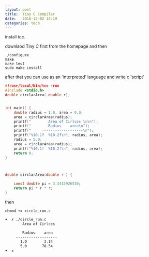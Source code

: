 ```yaml
---
layout: post
title:  Tiny C Compiler 
date:   2016-12-02 14:19 
categories: tech 
---
```


install tcc.

downlaod Tiny C first from the homepage and then 

```
./configure
make 
make test
sudo make install
```


after that you can use as an 'interpreted' language
and write c 'script'

```c
#!/usr/local/bin/tcc -run
#include <stdio.h>
double circlarArea( double r);


int main() {
	double radius = 1.0, area = 0.0;
	area = circlarArea(radius);
	printf("        Area of Cirlces \n\n");
	printf("        Radius    area\n");
	printf("     -------------------\n");
	printf("%10.1f  %10.2f\n", radius, area);
	radius = 5.0;
	area = circlarArea(radius);
	printf("%10.1f  %10.2f\n", radius, area);
	return 0;
}



double circlarArea(double r ) {

	const double pi = 3.1415926536;
	return pi * r * r;
}
```

then

```
chmod +x circle_run.c
```

```bash
➜  ✗ ./circle_run.c
        Area of Cirlces

        Radius    area
     -------------------
       1.0        3.14
       5.0       78.54
➜  ✗
```
